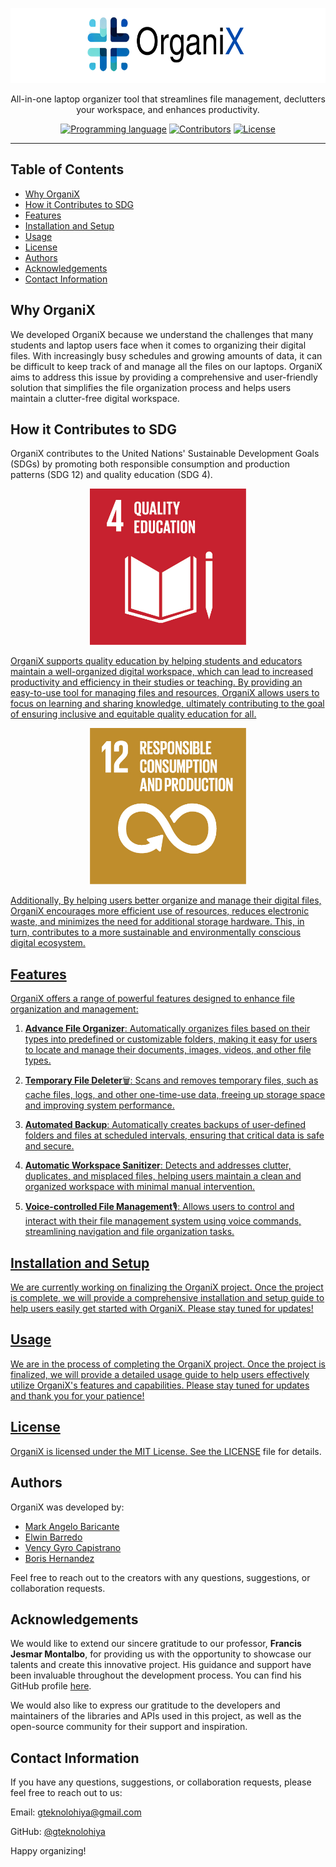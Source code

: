 <p align="center">
  <a href="https://github.com/Gteknolohiya/organix" target="_blank">
    <picture>
      <source media="(prefers-color-scheme: dark)" srcset="https://github.com/Gteknolohiya/organix/blob/main/assets/logo.svg">
      <source media="(prefers-color-scheme: light)" srcset="https://github.com/Gteknolohiya/organix/blob/main/assets/logo.svg">
      <img alt="OrganiX" src="https://github.com/Gteknolohiya/organix/blob/main/assets/logo.svg" height="120" style="max-width: 100%;">
    </picture>
  </a>
</p>

<p align="center">
  All-in-one laptop organizer tool that streamlines file management, declutters your workspace, and enhances productivity.
</p>

<p align="center">
  <a href="https://github.com/Gteknolohiya/organix/blob/main/LICENSE"><img alt="Programming language" src="https://img.shields.io/badge/language-Python-blue?logo=Python&logoColor=yellow"></a>
  <a href="https://github.com/Gteknolohiya/organix/blob/main/LICENSE"><img alt="Contributors" src="https://img.shields.io/badge/contributors-4-blue"></a>
  <a href="https://github.com/Gteknolohiya/organix/blob/main/LICENSE"><img src="https://img.shields.io/badge/license-MIT-blue" alt="License"></a>
</p>

------

## Table of Contents
* [Why OrganiX](#why-organix)
* [How it Contributes to SDG](#how-it-contributes-to-sdg)
* [Features](#features)
* [Installation and Setup](#installation-and-setup)
* [Usage](#usage)
* [License](#license)
* [Authors](#authors)
* [Acknowledgements](#acknowledgements)
* [Contact Information](#contact-information)

## Why OrganiX
We developed OrganiX because we understand the challenges that many students and laptop users face when it comes to organizing their digital files. With increasingly busy schedules and growing amounts of data, it can be difficult to keep track of and manage all the files on our laptops. OrganiX aims to address this issue by providing a comprehensive and user-friendly solution that simplifies the file organization process and helps users maintain a clutter-free digital workspace.

## How it Contributes to SDG

OrganiX contributes to the United Nations' Sustainable Development Goals (SDGs) by promoting both responsible consumption and production patterns (SDG 12) and quality education (SDG 4).

<p align="center">
  <picture align="center">
    <a href="https://sdgs.un.org/goals/goal4" target="_blank">
    <img alt="SDG 4: Quality Education" src="https://github.com/Gteknolohiya/organix/blob/main/assets/E_SDG_Icons-04.jpg" width="250" height="250">
  </picture>
</p>

OrganiX supports quality education by helping students and educators maintain a well-organized digital workspace, which can lead to increased productivity and efficiency in their studies or teaching. By providing an easy-to-use tool for managing files and resources, OrganiX allows users to focus on learning and sharing knowledge, ultimately contributing to the goal of ensuring inclusive and equitable quality education for all.
<p align="center">
  <picture align="center">
    <a href="https://sdgs.un.org/goals/goal12" target="_blank">
    <img alt="SDG 12: Responsible Consumption and Production" src="https://github.com/Gteknolohiya/organix/blob/main/assets/E_SDG_Icons-12.jpg" width="250" height="250">
  </picture>
</p>
Additionally, By helping users better organize and manage their digital files, OrganiX encourages more efficient use of resources, reduces electronic waste, and minimizes the need for additional storage hardware. This, in turn, contributes to a more sustainable and environmentally conscious digital ecosystem.

## Features
OrganiX offers a range of powerful features designed to enhance file organization and management:

1. __Advance File Organizer__: Automatically organizes files based on their types into predefined or customizable folders, making it easy for users to locate and manage their documents, images, videos, and other file types.

2. __Temporary File Deleter__:wastebasket:: Scans and removes temporary files, such as cache files, logs, and other one-time-use data, freeing up storage space and improving system performance.

3. __Automated Backup__: Automatically creates backups of user-defined folders and files at scheduled intervals, ensuring that critical data is safe and secure.

4. __Automatic Workspace Sanitizer__: Detects and addresses clutter, duplicates, and misplaced files, helping users maintain a clean and organized workspace with minimal manual intervention.

5. __Voice-controlled File Management__:studio_microphone:: Allows users to control and interact with their file management system using voice commands, streamlining navigation and file organization tasks.
  
## Installation and Setup 
We are currently working on finalizing the OrganiX project. Once the project is complete, we will provide a comprehensive installation and setup guide to help users easily get started with OrganiX. Please stay tuned for updates!

## Usage  
We are in the process of completing the OrganiX project. Once the project is finalized, we will provide a detailed usage guide to help users effectively utilize OrganiX's features and capabilities. Please stay tuned for updates and thank you for your patience!

## License
OrganiX is licensed under the MIT License. See the [LICENSE](https://github.com/Gteknolohiya/organix/blob/main/LICENSE) file for details.
  
## Authors

OrganiX was developed by:

- [Mark Angelo Baricante](https://github.com/gteknolohiya)
- [Elwin Barredo](https://github.com/elwinthedevisor)
- [Vency Gyro Capistrano](https://github.com/gyrogarithm)
- [Boris Hernandez](https://github.com/borisher)
  
Feel free to reach out to the creators with any questions, suggestions, or collaboration requests.
  
## Acknowledgements

We would like to extend our sincere gratitude to our professor, **Francis Jesmar Montalbo**, for providing us with the opportunity to showcase our talents and create this innovative project. His guidance and support have been invaluable throughout the development process. You can find his GitHub profile [here](https://github.com/francismontalbo).

We would also like to express our gratitude to the developers and maintainers of the libraries and APIs used in this project, as well as the open-source community for their support and inspiration. 
  
## Contact Information
If you have any questions, suggestions, or collaboration requests, please feel free to reach out to us:

Email: gteknolohiya@gmail.com
  
GitHub: [@gteknolohiya](https://github.com/gteknolohiya)
  
  
Happy organizing!  
  
